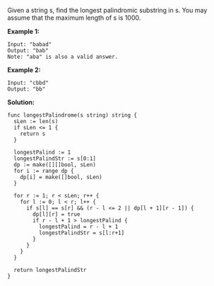Given a string s, find the longest palindromic substring in s. You may assume that the maximum length of s is 1000.

**Example 1:**

```
Input: "babad"
Output: "bab"
Note: "aba" is also a valid answer.
```

**Example 2:**

```
Input: "cbbd"
Output: "bb"
```

**Solution:**

```golang
func longestPalindrome(s string) string {
  sLen := len(s)
  if sLen <= 1 {
    return s
  }

  longestPalind := 1
  longestPalindStr := s[0:1]
  dp := make([][]bool, sLen)
  for i := range dp {
    dp[i] = make([]bool, sLen)
  }

  for r := 1; r < sLen; r++ {
    for l := 0; l < r; l++ {
      if s[l] == s[r] && (r - l <= 2 || dp[l + 1][r - 1]) {
        dp[l][r] = true
        if r - l + 1 > longestPalind {
          longestPalind = r - l + 1
          longestPalindStr = s[l:r+1]
        }
      }
    }
  }

  return longestPalindStr
}
```
